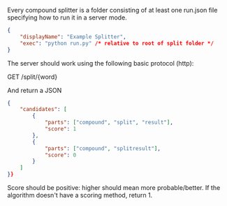 Every compound splitter is a folder consisting of at least one run.json file specifying how to run it in a server mode.

```json
{
    "displayName": "Example Splitter",
    "exec": "python run.py" /* relative to root of split folder */
}
```

The server should work using the following basic protocol (http):

GET /split/{word}

And return a JSON

```json
{
    "candidates": [
        {
            "parts": ["compound", "split", "result"],
            "score": 1
        },
        {
            "parts": ["compound", "splitresult"],
            "score": 0
        }
    ]
}}
```

Score should be positive: higher should mean more probable/better. If the algorithm doesn't have a scoring method, return 1.
